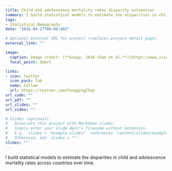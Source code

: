 ```yaml
---
title: Child and adolescence mortality rates disparity estimation
summary: I build statistical models to estimate the disparities in child and adolescence mortality rates across countries over time.
tags:
- Statistical Demography
date: "2016-04-27T00:00:00Z"

# Optional external URL for project (replaces project detail page).
external_link: ""

image:
  caption: Image credit: [**&copy; 2018 Chao et al.**](https://www.sciencedirect.com/science/article/pii/S2214109X18300597)
  focal_point: Smart

links:
- icon: twitter
  icon_pack: fab
  name: Follow
  url: https://twitter.com/FengqingChao
url_code: ""
url_pdf: ""
url_slides: ""
url_video: ""

# Slides (optional).
#   Associate this project with Markdown slides.
#   Simply enter your slide deck's filename without extension.
#   E.g. `slides = "example-slides"` references `content/slides/example-slides.md`.
#   Otherwise, set `slides = ""`.
slides: ""
---
```


I build statistical models to estimate the disparities in child and adolescence mortality rates across countries over time.
